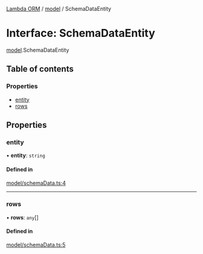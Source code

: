 [Lambda ORM](../README.md) / [model](../modules/model.md) / SchemaDataEntity

# Interface: SchemaDataEntity

[model](../modules/model.md).SchemaDataEntity

## Table of contents

### Properties

- [entity](model.SchemaDataEntity.md#entity)
- [rows](model.SchemaDataEntity.md#rows)

## Properties

### entity

• **entity**: `string`

#### Defined in

[model/schemaData.ts:4](https://github.com/FlavioLionelRita/lambda-orm/blob/5fe00b8/src/orm/model/schemaData.ts#L4)

___

### rows

• **rows**: `any`[]

#### Defined in

[model/schemaData.ts:5](https://github.com/FlavioLionelRita/lambda-orm/blob/5fe00b8/src/orm/model/schemaData.ts#L5)
